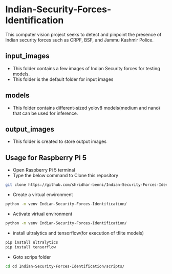 # Indian-Security-Forces-Identification
This computer vision project seeks to detect and pinpoint the presence of Indian security forces such as CRPF, BSF, and Jammu Kashmir Police.

## input_images
 * This folder contains a few images of Indian Security forces for testing models.
 * This folder is the default folder for input images

## models
  * This folder contains different-sized yolov8 models(medium and nano) that can be used for inference.

## output_images
 * This folder is created to store output images

## Usage for Raspberry Pi 5 
  * Open Raspberry Pi 5 terminal
  * Type the below command to Clone this repository
```sh
git clone https://github.com/shridhar-benni/Indian-Security-Forces-Identification.git
```
 * Create a virtual environment
```sh
python -m venv Indian-Security-Forces-Identification/
```
 * Activate virtual environment
```sh
python -m venv Indian-Security-Forces-Identification/
```

 * install ultralytics and tensorflow(for execution of tflite models)  
```sh
pip install ultralytics
pip install tensorflow
```
 * Goto scrips folder
```sh
cd cd Indian-Security-Forces-Identification/scripts/
```
